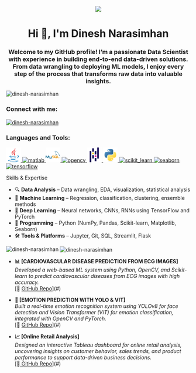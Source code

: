 <div align="center">
  <img height="150" src="https://media.giphy.com/media/M9gbBd9nbDrOTu1Mqx/giphy.gif"  />
</div>

<h1 align="center">Hi 👋, I'm Dinesh Narasimhan</h1>
<h3 align="center">Welcome to my GitHub profile! I’m a passionate Data Scientist with experience in building end-to-end data-driven solutions. From data wrangling to deploying ML models, I enjoy every step of the process that transforms raw data into valuable insights.</h3>

<p align="left"> <img src="https://komarev.com/ghpvc/?username=dinesh-narasimhan&label=Profile%20views&color=0e75b6&style=flat" alt="dinesh-narasimhan" /> </p>

<h3 align="left">Connect with me:</h3>
<p align="left">
<a href="https://linkedin.com/in/dinesh narasimhan" target="blank"><img align="center" src="https://raw.githubusercontent.com/rahuldkjain/github-profile-readme-generator/master/src/images/icons/Social/linked-in-alt.svg" alt="dinesh-narasimhan" height="30" width="40" /></a>
</p>

<h3 align="left">Languages and Tools:</h3>
<p align="left"> <a href="https://www.java.com" target="_blank" rel="noreferrer"> <img src="https://raw.githubusercontent.com/devicons/devicon/master/icons/java/java-original.svg" alt="java" width="40" height="40"/> </a> <a href="https://www.mathworks.com/" target="_blank" rel="noreferrer"> <img src="https://upload.wikimedia.org/wikipedia/commons/2/21/Matlab_Logo.png" alt="matlab" width="40" height="40"/> </a> <a href="https://www.mysql.com/" target="_blank" rel="noreferrer"> <img src="https://raw.githubusercontent.com/devicons/devicon/master/icons/mysql/mysql-original-wordmark.svg" alt="mysql" width="40" height="40"/> </a> <a href="https://opencv.org/" target="_blank" rel="noreferrer"> <img src="https://www.vectorlogo.zone/logos/opencv/opencv-icon.svg" alt="opencv" width="40" height="40"/> </a> <a href="https://pandas.pydata.org/" target="_blank" rel="noreferrer"> <img src="https://raw.githubusercontent.com/devicons/devicon/2ae2a900d2f041da66e950e4d48052658d850630/icons/pandas/pandas-original.svg" alt="pandas" width="40" height="40"/> </a> <a href="https://www.python.org" target="_blank" rel="noreferrer"> <img src="https://raw.githubusercontent.com/devicons/devicon/master/icons/python/python-original.svg" alt="python" width="40" height="40"/> </a> <a href="https://scikit-learn.org/" target="_blank" rel="noreferrer"> <img src="https://upload.wikimedia.org/wikipedia/commons/0/05/Scikit_learn_logo_small.svg" alt="scikit_learn" width="40" height="40"/> </a> <a href="https://seaborn.pydata.org/" target="_blank" rel="noreferrer"> <img src="https://seaborn.pydata.org/_images/logo-mark-lightbg.svg" alt="seaborn" width="40" height="40"/> </a> <a href="https://www.tensorflow.org" target="_blank" rel="noreferrer"> <img src="https://www.vectorlogo.zone/logos/tensorflow/tensorflow-icon.svg" alt="tensorflow" width="40" height="40"/> </a> </p>

Skills & Expertise

- 🔍 **Data Analysis** – Data wrangling, EDA, visualization, statistical analysis  
- 🤖 **Machine Learning** – Regression, classification, clustering, ensemble methods  
- 🧬 **Deep Learning** – Neural networks, CNNs, RNNs using TensorFlow and PyTorch  
- 🐍 **Programming** – Python (NumPy, Pandas, Scikit-learn, Matplotlib, Seaborn)  
- 🛠 **Tools & Platforms** – Jupyter, Git, SQL, Streamlit, Flask

<p><img align="left" src="https://github-readme-stats.vercel.app/api/top-langs?username=dinesh-narasimhan&show_icons=true&locale=en&layout=compact" alt="dinesh-narasimhan" /></p>

<p>&nbsp;<img align="center" src="https://github-readme-stats.vercel.app/api?username=dinesh-narasimhan&show_icons=true&locale=en" alt="dinesh-narasimhan" /></p>


- **📊 [CARDIOVASCULAR DISEASE PREDICTION FROM ECG IMAGES]**  
  *Developed a web-based ML system using Python, OpenCV, and Scikit-learn to predict cardiovascular diseases from ECG images with high accuracy.*  
  [🔗 [GitHub Repo](https://github.com/Dinesh-Narasimhan/CARDIOVASCULAR-DISEASE-PREDICTION-FROM-ECG-IMAGES)](#)

- **🧠 [EMOTION PREDICTION WITH YOLO & VIT]**  
  *Built a real-time emotion recognition system using YOLOv8 for face detection and Vision Transformer (ViT) for emotion classification, integrated with OpenCV and PyTorch.*  
  [🔗 [GitHub Repo](https://github.com/Dinesh-Narasimhan/Emotion-prediction-with-yolo-and-vit)](#)

- **📈 [Online Retail Analysis]**  
  *Designed an interactive Tableau dashboard for online retail analysis, uncovering insights on customer behavior, sales trends, and product performance to support data-driven business decisions.*  
  [🔗[ GitHub Repo](https://github.com/Dinesh-Narasimhan/Online-retail-analysis)](#)
